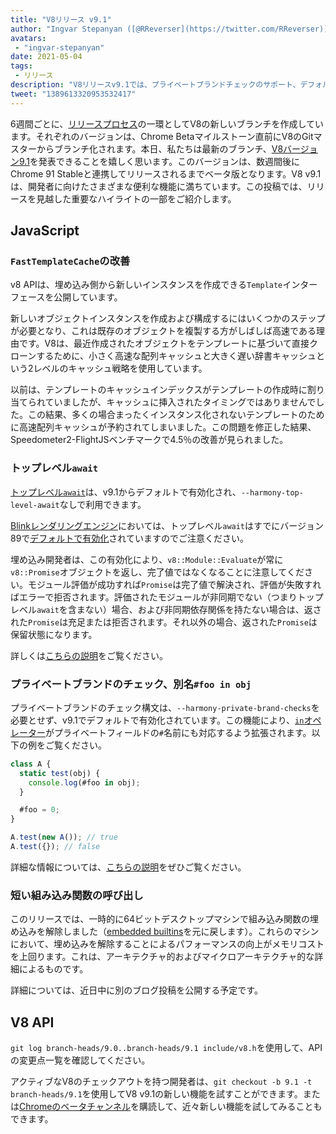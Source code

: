 ```yaml
---
title: "V8リリース v9.1"
author: "Ingvar Stepanyan ([@RReverser](https://twitter.com/RReverser))、私のプライベートブランドのテスト"
avatars:
 - "ingvar-stepanyan"
date: 2021-05-04
tags:
 - リリース
description: "V8リリースv9.1では、プライベートブランドチェックのサポート、デフォルトで有効化されたトップレベルawait、そしてパフォーマンス改善を提供します。"
tweet: "1389613320953532417"
---
```

6週間ごとに、[リリースプロセス](https://v8.dev/docs/release-process)の一環としてV8の新しいブランチを作成しています。それぞれのバージョンは、Chrome Betaマイルストーン直前にV8のGitマスターからブランチ化されます。本日、私たちは最新のブランチ、[V8バージョン9.1](https://chromium.googlesource.com/v8/v8.git/+log/branch-heads/9.1)を発表できることを嬉しく思います。このバージョンは、数週間後にChrome 91 Stableと連携してリリースされるまでベータ版となります。V8 v9.1は、開発者に向けたさまざまな便利な機能に満ちています。この投稿では、リリースを見越した重要なハイライトの一部をご紹介します。

<!--truncate-->
## JavaScript

### `FastTemplateCache`の改善

v8 APIは、埋め込み側から新しいインスタンスを作成できる`Template`インターフェースを公開しています。

新しいオブジェクトインスタンスを作成および構成するにはいくつかのステップが必要となり、これは既存のオブジェクトを複製する方がしばしば高速である理由です。V8は、最近作成されたオブジェクトをテンプレートに基づいて直接クローンするために、小さく高速な配列キャッシュと大きく遅い辞書キャッシュという2レベルのキャッシュ戦略を使用しています。

以前は、テンプレートのキャッシュインデックスがテンプレートの作成時に割り当てられていましたが、キャッシュに挿入されたタイミングではありませんでした。この結果、多くの場合まったくインスタンス化されないテンプレートのために高速配列キャッシュが予約されてしまいました。この問題を修正した結果、Speedometer2-FlightJSベンチマークで4.5％の改善が見られました。

### トップレベル`await`

[トップレベル`await`](https://v8.dev/features/top-level-await)は、v9.1からデフォルトで有効化され、`--harmony-top-level-await`なしで利用できます。

[Blinkレンダリングエンジン](https://www.chromium.org/blink)においては、トップレベル`await`はすでにバージョン89で[デフォルトで有効化](https://v8.dev/blog/v8-release-89#top-level-await)されていますのでご注意ください。

埋め込み開発者は、この有効化により、`v8::Module::Evaluate`が常に`v8::Promise`オブジェクトを返し、完了値ではなくなることに注意してください。モジュール評価が成功すれば`Promise`は完了値で解決され、評価が失敗すればエラーで拒否されます。評価されたモジュールが非同期でない（つまりトップレベル`await`を含まない）場合、および非同期依存関係を持たない場合は、返された`Promise`は充足または拒否されます。それ以外の場合、返された`Promise`は保留状態になります。

詳しくは[こちらの説明](https://v8.dev/features/top-level-await)をご覧ください。

### プライベートブランドのチェック、別名`#foo in obj`

プライベートブランドのチェック構文は、`--harmony-private-brand-checks`を必要とせず、v9.1でデフォルトで有効化されています。この機能により、[`in`オペレーター](https://developer.mozilla.org/en-US/docs/Web/JavaScript/Reference/Operators/in)がプライベートフィールドの`#`名前にも対応するよう拡張されます。以下の例をご覧ください。

```javascript
class A {
  static test(obj) {
    console.log(#foo in obj);
  }

  #foo = 0;
}

A.test(new A()); // true
A.test({}); // false
```

詳細な情報については、[こちらの説明](https://v8.dev/features/private-brand-checks)をぜひご覧ください。

### 短い組み込み関数の呼び出し

このリリースでは、一時的に64ビットデスクトップマシンで組み込み関数の埋め込みを解除しました（[embedded builtins](https://v8.dev/blog/embedded-builtins)を元に戻します）。これらのマシンにおいて、埋め込みを解除することによるパフォーマンスの向上がメモリコストを上回ります。これは、アーキテクチャ的およびマイクロアーキテクチャ的な詳細によるものです。

詳細については、近日中に別のブログ投稿を公開する予定です。

## V8 API

`git log branch-heads/9.0..branch-heads/9.1 include/v8.h`を使用して、APIの変更点一覧を確認してください。

アクティブなV8のチェックアウトを持つ開発者は、`git checkout -b 9.1 -t branch-heads/9.1`を使用してV8 v9.1の新しい機能を試すことができます。または[Chromeのベータチャンネル](https://www.google.com/chrome/browser/beta.html)を購読して、近々新しい機能を試してみることもできます。
